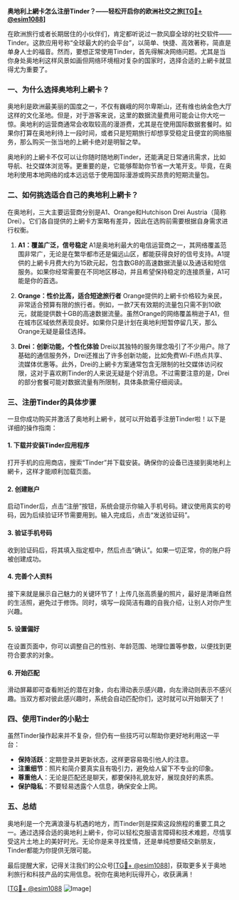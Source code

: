 **奥地利上網卡怎么注册Tinder？——轻松开启你的欧洲社交之旅[[TG💪+ @esim1088](https://t.me/s/esim1088)]**

在欧洲旅行或者长期居住的小伙伴们，肯定都听说过一款风靡全球的社交软件——Tinder。这款应用号称“全球最大的约会平台”，以简单、快捷、高效著称，简直是单身人士的福音。然而，要想正常使用Tinder，首先得解决网络问题。尤其是当你身处奥地利这样风景如画但网络环境相对复杂的国家时，选择合适的上網卡就显得尤为重要了。

### 一、为什么选择奥地利上網卡？

奥地利是欧洲最美丽的国度之一，不仅有巍峨的阿尔卑斯山，还有维也纳金色大厅这样的文化圣地。但是，对于游客来说，这里的数据流量费用可能会让你大吃一惊。奥地利的运营商通常会收取较高的漫游费，尤其是在使用国际数据套餐时。如果你打算在奥地利待上一段时间，或者只是短期旅行却想享受稳定且便宜的网络服务，那么购买一张当地的上網卡绝对是明智之举。

奥地利的上網卡不仅可以让你随时随地刷Tinder，还能满足日常通讯需求，比如导航、社交媒体浏览等。更重要的是，它能够帮助你节省一大笔开支。毕竟，在奥地利使用本地网络的成本远远低于使用国际漫游或购买昂贵的短期流量包。

### 二、如何挑选适合自己的奥地利上網卡？

在奥地利，三大主要运营商分别是A1、Orange和Hutchison Drei Austria（简称Drei）。它们各自提供的上網卡方案略有差异，因此在选购前需要根据自身需求进行权衡。

1. **A1：覆盖广泛，信号稳定**
   A1是奥地利最大的电信运营商之一，其网络覆盖范围非常广，无论是在繁华都市还是偏远山区，都能获得良好的信号支持。A1提供的上網卡月费大约为15欧元起，包含数GB的高速数据流量以及通话和短信服务。如果你经常需要在不同地区移动，并且希望保持稳定的连接质量，A1可能是你的首选。

2. **Orange：性价比高，适合短途旅行者**
   Orange提供的上網卡价格较为亲民，非常适合预算有限的旅行者。例如，一款7天有效期的流量包只需不到10欧元，就能提供数十GB的高速数据流量。虽然Orange的网络覆盖稍逊于A1，但在城市区域依然表现良好。如果你只是计划在奥地利短暂停留几天，那么Orange无疑是最佳选择。

3. **Drei：创新功能，个性化体验**
   Drei以其独特的服务理念吸引了不少用户。除了基础的通信服务外，Drei还推出了许多创新功能，比如免费Wi-Fi热点共享、流媒体优惠等。此外，Drei的上網卡方案通常包含无限制的社交媒体访问权限，这对于喜欢刷Tinder的人来说无疑是个好消息。不过需要注意的是，Drei的部分套餐可能对数据流量有所限制，具体条款需仔细阅读。

### 三、注册Tinder的具体步骤

一旦你成功购买并激活了奥地利上網卡，就可以开始着手注册Tinder啦！以下是详细的操作指南：

#### 1. 下载并安装Tinder应用程序
打开手机的应用商店，搜索“Tinder”并下载安装。确保你的设备已连接到奥地利上網卡，这样才能顺利加载页面。

#### 2. 创建账户
启动Tinder后，点击“注册”按钮，系统会提示你输入手机号码。建议使用真实的号码，因为后续验证环节需要用到。输入完成后，点击“发送验证码”。

#### 3. 验证手机号码
收到验证码后，将其填入指定框中，然后点击“确认”。如果一切正常，你的账户将被创建成功。

#### 4. 完善个人资料
接下来就是展示自己魅力的关键环节了！上传几张高质量的照片，最好是清晰自然的生活照，避免过于修饰。同时，填写一段简洁有趣的自我介绍，让别人对你产生兴趣。

#### 5. 设置偏好
在设置页面中，你可以调整自己的性别、年龄范围、地理位置等参数，以便找到更符合要求的对象。

#### 6. 开始匹配
滑动屏幕即可查看附近的潜在对象，向右滑动表示感兴趣，向左滑动则表示不感兴趣。当双方都对彼此感兴趣时，系统会自动匹配你们，这时就可以开始聊天了！

### 四、使用Tinder的小贴士

虽然Tinder操作起来并不复杂，但仍有一些技巧可以帮助你更好地利用这一平台：

- **保持活跃**：定期登录并更新状态，这样更容易吸引他人的注意。
- **注重细节**：照片和简介要真实且有吸引力，避免给人留下不专业的印象。
- **尊重他人**：无论是匹配还是聊天，都要保持礼貌友好，展现良好的素质。
- **保护隐私**：不要轻易透露个人信息，确保安全上网。

### 五、总结

奥地利是一个充满浪漫与机遇的地方，而Tinder则是探索这段旅程的重要工具之一。通过选择合适的奥地利上網卡，你可以轻松克服语言障碍和技术难题，尽情享受这片土地上的美好时光。无论你是来寻找爱情，还是单纯想要结交新朋友，Tinder都能为你提供无限可能。

最后提醒大家，记得关注我们的公众号[[TG💪+ @esim1088](https://t.me/s/esim1088)]，获取更多关于奥地利旅行和科技产品的实用信息。祝你在奥地利玩得开心，收获满满！

[[TG💪+ @esim1088](https://t.me/s/esim1088) ![Image](https://i.postimg.cc/4NQfJmqS/Snipaste-2025-05-13-00-14-12.png)]